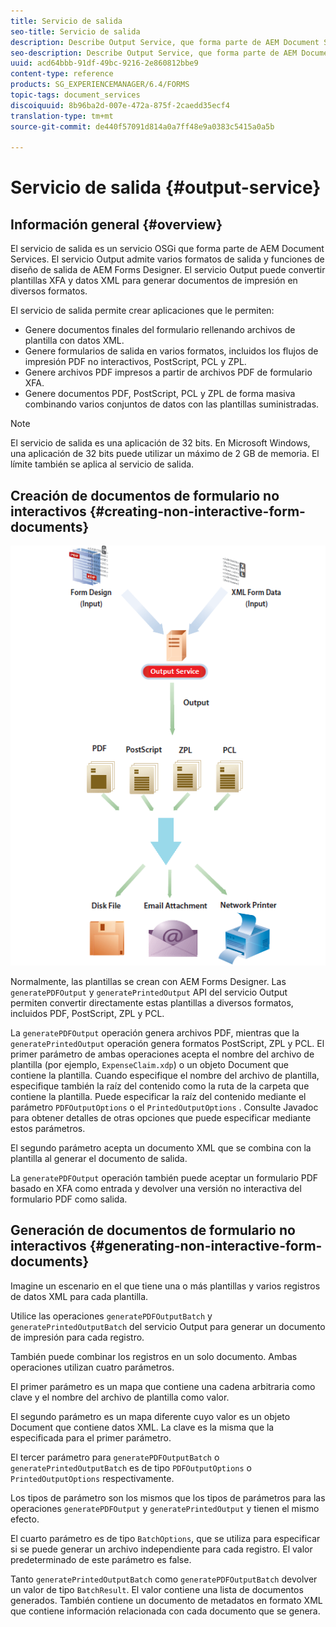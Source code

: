 ```yaml
---
title: Servicio de salida
seo-title: Servicio de salida
description: Describe Output Service, que forma parte de AEM Document Services
seo-description: Describe Output Service, que forma parte de AEM Document Services
uuid: acd64bbb-91df-49bc-9216-2e860812bbe9
content-type: reference
products: SG_EXPERIENCEMANAGER/6.4/FORMS
topic-tags: document_services
discoiquuid: 8b96ba2d-007e-472a-875f-2caedd35ecf4
translation-type: tm+mt
source-git-commit: de440f57091d814a0a7ff48e9a0383c5415a0a5b

---
```



# Servicio de salida {#output-service}

## Información general {#overview}

El servicio de salida es un servicio OSGi que forma parte de AEM Document Services. El servicio Output admite varios formatos de salida y funciones de diseño de salida de AEM Forms Designer. El servicio Output puede convertir plantillas XFA y datos XML para generar documentos de impresión en diversos formatos.

El servicio de salida permite crear aplicaciones que le permiten:

* Genere documentos finales del formulario rellenando archivos de plantilla con datos XML.
* Genere formularios de salida en varios formatos, incluidos los flujos de impresión PDF no interactivos, PostScript, PCL y ZPL.
* Genere archivos PDF impresos a partir de archivos PDF de formulario XFA.
* Genere documentos PDF, PostScript, PCL y ZPL de forma masiva combinando varios conjuntos de datos con las plantillas suministradas.

>[!NOTE]
>
>El servicio de salida es una aplicación de 32 bits. En Microsoft Windows, una aplicación de 32 bits puede utilizar un máximo de 2 GB de memoria. El límite también se aplica al servicio de salida.

## Creación de documentos de formulario no interactivos {#creating-non-interactive-form-documents}

![usingoutput_modified](assets/usingoutput_modified.png)

Normalmente, las plantillas se crean con AEM Forms Designer. Las `generatePDFOutput` y `generatePrintedOutput` API del servicio Output permiten convertir directamente estas plantillas a diversos formatos, incluidos PDF, PostScript, ZPL y PCL.

La `generatePDFOutput` operación genera archivos PDF, mientras que la `generatePrintedOutput` operación genera formatos PostScript, ZPL y PCL. El primer parámetro de ambas operaciones acepta el nombre del archivo de plantilla (por ejemplo, `ExpenseClaim.xdp`) o un objeto Document que contiene la plantilla. Cuando especifique el nombre del archivo de plantilla, especifique también la raíz del contenido como la ruta de la carpeta que contiene la plantilla. Puede especificar la raíz del contenido mediante el parámetro `PDFOutputOptions` o el `PrintedOutputOptions` . Consulte Javadoc para obtener detalles de otras opciones que puede especificar mediante estos parámetros.

El segundo parámetro acepta un documento XML que se combina con la plantilla al generar el documento de salida.

La `generatePDFOutput` operación también puede aceptar un formulario PDF basado en XFA como entrada y devolver una versión no interactiva del formulario PDF como salida.

## Generación de documentos de formulario no interactivos {#generating-non-interactive-form-documents}

Imagine un escenario en el que tiene una o más plantillas y varios registros de datos XML para cada plantilla.

Utilice las operaciones `generatePDFOutputBatch` y `generatePrintedOutputBatch` del servicio Output para generar un documento de impresión para cada registro.

También puede combinar los registros en un solo documento. Ambas operaciones utilizan cuatro parámetros.

El primer parámetro es un mapa que contiene una cadena arbitraria como clave y el nombre del archivo de plantilla como valor.

El segundo parámetro es un mapa diferente cuyo valor es un objeto Document que contiene datos XML. La clave es la misma que la especificada para el primer parámetro.

El tercer parámetro para `generatePDFOutputBatch` o `generatePrintedOutputBatch` es de tipo `PDFOutputOptions` o `PrintedOutputOptions` respectivamente.

Los tipos de parámetro son los mismos que los tipos de parámetros para las operaciones `generatePDFOutput` y `generatePrintedOutput` y tienen el mismo efecto.

El cuarto parámetro es de tipo `BatchOptions`, que se utiliza para especificar si se puede generar un archivo independiente para cada registro. El valor predeterminado de este parámetro es false.

Tanto `generatePrintedOutputBatch` como `generatePDFOutputBatch` devolver un valor de tipo `BatchResult`. El valor contiene una lista de documentos generados. También contiene un documento de metadatos en formato XML que contiene información relacionada con cada documento que se genera.
